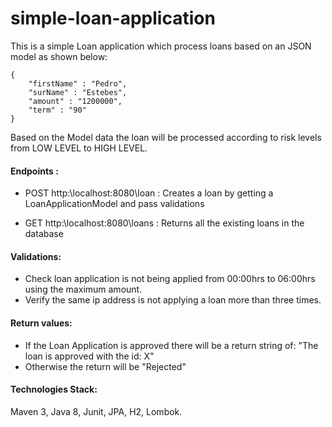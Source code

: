 # simple-loan-application

This is a simple Loan application which process loans based on an JSON model as shown below:

    {
        "firstName" : "Pedro",
        "surName" : "Estebes",
        "amount" : "1200000",
        "term" : "90"
    }


Based on the Model data the loan will be processed according to risk levels from LOW LEVEL to HIGH LEVEL.

#### Endpoints :

- POST http:\\localhost:8080\loan : Creates a loan by getting a LoanApplicationModel and pass validations

- GET http:\\localhost:8080\loans : Returns all the existing loans in the database

#### Validations:

- Check loan application is not being applied from 00:00hrs to 06:00hrs using the maximum amount.
- Verify the same ip address is not applying a loan more than three times.


#### Return values:

- If the Loan Application is approved there will be a return string of:
    "The loan is approved with the id: X"
- Otherwise the return will be "Rejected"


#### Technologies Stack:
Maven 3, Java 8, Junit, JPA, H2, Lombok.

